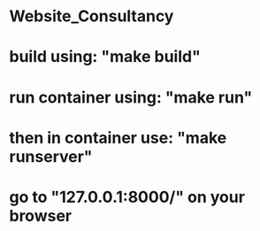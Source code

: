 # Website_Consultancy
# build using:	 "make build"
# run container using:	 "make run"
# then in container use: "make runserver"
# go to "127.0.0.1:8000/" on your browser
